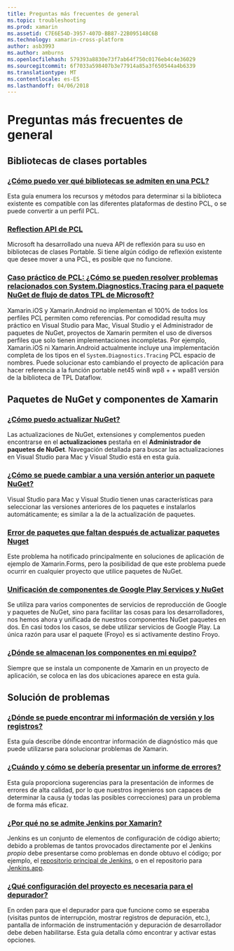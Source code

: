 ```yaml
---
title: Preguntas más frecuentes de general
ms.topic: troubleshooting
ms.prod: xamarin
ms.assetid: C7E6E54D-3957-407D-BB87-22B095148C6B
ms.technology: xamarin-cross-platform
author: asb3993
ms.author: amburns
ms.openlocfilehash: 579393a8830e73f7ab64f750c0176eb4c4e36029
ms.sourcegitcommit: 6f7033a598407b3e77914a85a3f650544a4b6339
ms.translationtype: MT
ms.contentlocale: es-ES
ms.lasthandoff: 04/06/2018
---
```

# <a name="general-frequently-asked-questions"></a>Preguntas más frecuentes de general

## <a name="portable-class-libraries"></a>Bibliotecas de clases portables
### <a name="how-can-i-view-what-libraries-are-supported-in-a-pclpcl-support-librariesmd"></a>[¿Cómo puedo ver qué bibliotecas se admiten en una PCL?](pcl-support-libraries.md)
Esta guía enumera los recursos y métodos para determinar si la biblioteca existente es compatible con las diferentes plataformas de destino PCL, o se puede convertir a un perfil PCL.

### <a name="pcl-reflection-apipcl-reflectionmd"></a>[Reflection API de PCL](pcl-reflection.md)
Microsoft ha desarrollado una nueva API de reflexión para su uso en bibliotecas de clases Portable. Si tiene algún código de reflexión existente que desee mover a una PCL, es posible que no funcione.

### <a name="pcl-case-study-how-can-i-resolve-problems-related-to-systemdiagnosticstracing-for-the-microsoft-tpl-dataflow-nuget-packagepcl-case-studymd"></a>[Caso práctico de PCL: ¿Cómo se pueden resolver problemas relacionados con System.Diagnostics.Tracing para el paquete NuGet de flujo de datos TPL de Microsoft?](pcl-case-study.md)
Xamarin.iOS y Xamarin.Android no implementan el 100% de todos los perfiles PCL permiten como referencias. Por comodidad resulta muy práctico en Visual Studio para Mac, Visual Studio y el Administrador de paquetes de NuGet, proyectos de Xamarin permiten el uso de diversos perfiles que solo tienen implementaciones incompletas. Por ejemplo, Xamarin.iOS ni Xamarin.Android actualmente incluye una implementación completa de los tipos en el `System.Diagnostics.Tracing` PCL espacio de nombres. Puede solucionar esto cambiando el proyecto de aplicación para hacer referencia a la función portable net45 win8 wp8 + + wpa81 versión de la biblioteca de TPL Dataflow.

## <a name="nuget-packages--xamarin-components"></a>Paquetes de NuGet y componentes de Xamarin
### <a name="how-can-i-update-nugetnuget-updatemd"></a>[¿Cómo puedo actualizar NuGet?](nuget-update.md)
Las actualizaciones de NuGet, extensiones y complementos pueden encontrarse en el **actualizaciones** pestaña en el **Administrador de paquetes de NuGet**. Navegación detallada para buscar las actualizaciones en Visual Studio para Mac y Visual Studio está en esta guía.

### <a name="how-do-i-downgrade-a-nuget-packagenuget-package-downgrademd"></a>[¿Cómo se puede cambiar a una versión anterior un paquete NuGet?](nuget-package-downgrade.md)
Visual Studio para Mac y Visual Studio tienen unas características para seleccionar las versiones anteriores de los paquetes e instalarlos automáticamente; es similar a la de la actualización de paquetes.

### <a name="missing-packages-error-after-updating-nuget-packagesnuget-packages-missingmd"></a>[Error de paquetes que faltan después de actualizar paquetes Nuget](nuget-packages-missing.md)
Este problema ha notificado principalmente en soluciones de aplicación de ejemplo de Xamarin.Forms, pero la posibilidad de que este problema puede ocurrir en cualquier proyecto que utilice paquetes de NuGet.

### <a name="unifying-google-play-services-components-and-nugetgps-components-nugetmd"></a>[Unificación de componentes de Google Play Services y NuGet](gps-components-nuget.md)
Se utiliza para varios componentes de servicios de reproducción de Google y paquetes de NuGet, sino para facilitar las cosas para los desarrolladores, nos hemos ahora y unificada de nuestros componentes NuGet paquetes en dos. En casi todos los casos, se debe utilizar servicios de Google Play. La única razón para usar el paquete (Froyo) es si activamente destino Froyo.

### <a name="where-are-the-components-stored-on-my-machinecomponent-storagemd"></a>[¿Dónde se almacenan los componentes en mi equipo?](component-storage.md)
Siempre que se instala un componente de Xamarin en un proyecto de aplicación, se coloca en las dos ubicaciones aparece en esta guía.


## <a name="troubleshooting"></a>Solución de problemas
### <a name="where-can-i-find-my-version-information-and-logsversion-logsmd"></a>[¿Dónde se puede encontrar mi información de versión y los registros?](version-logs.md)
Esta guía describe dónde encontrar información de diagnóstico más que puede utilizarse para solucionar problemas de Xamarin.

### <a name="when-and-how-should-i-file-a-bug-reporthowto-file-bugmd"></a>[¿Cuándo y cómo se debería presentar un informe de errores?](howto-file-bug.md)
Esta guía proporciona sugerencias para la presentación de informes de errores de alta calidad, por lo que nuestros ingenieros son capaces de determinar la causa (y todas las posibles correcciones) para un problema de forma más eficaz.

### <a name="why-isnt-jenkins-supported-by-xamarinxamarin-jenkinsmd"></a>[¿Por qué no se admite Jenkins por Xamarin?](xamarin-jenkins.md)
Jenkins es un conjunto de elementos de configuración de código abierto; debido a problemas de tantos provocados directamente por el Jenkins *propio* debe presentarse como problemas en donde obtuvo el código; por ejemplo, el [repositorio principal de Jenkins](https://github.com/jenkinsci/jenkins), o en el repositorio para [ Jenkins.app](https://github.com/stisti/jenkins-app).

### <a name="what-project-settings-are-required-for-the-debuggerdebugger-settingsmd"></a>[¿Qué configuración del proyecto es necesaria para el depurador?](debugger-settings.md)
En orden para que el depurador para que funcione como se esperaba (visitas puntos de interrupción, mostrar registros de depuración, etc.), pantalla de información de instrumentación y depuración de desarrollador debe deben habilitarse. Esta guía detalla cómo encontrar y activar estas opciones.

